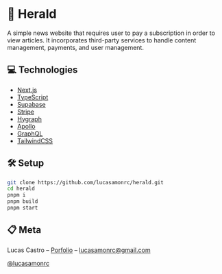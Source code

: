 # 🚀 Herald

A simple news website that requires user to pay a subscription in order to view articles. It incorporates third-party services to handle content management, payments, and user management.

## 💻 Technologies

- [Next.js](https://nextjs.org)
- [TypeScript](https://www.typescriptlang.org/)
- [Supabase](https://www.supabase.com/)
- [Stripe](https://stripe.com/)
- [Hygraph](https://hygraph.com/)
- [Apollo](https://www.apollographql.com/)
- [GraphQL](https://graphql.org/)
- [TailwindCSS](https://tailwindcss.com/)

## 🛠 Setup

```sh
git clone https://github.com/lucasamonrc/herald.git
cd herald
pnpm i
pnpm build
pnpm start
```

## 📋 Meta

Lucas Castro – [Porfolio](https://www.lucasamonrc.dev) – lucasamonrc@gmail.com

[@lucasamonrc](https://github.com/lucasamonrc)
